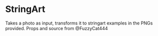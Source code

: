 # StringArt
Takes a photo as input, transforms it to stringart examples in the PNGs provided. Props and source from @FuzzyCat444
